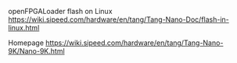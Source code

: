 openFPGALoader flash on Linux
https://wiki.sipeed.com/hardware/en/tang/Tang-Nano-Doc/flash-in-linux.html

Homepage
https://wiki.sipeed.com/hardware/en/tang/Tang-Nano-9K/Nano-9K.html

